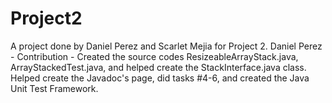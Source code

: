 # Project2
A project done by Daniel Perez and Scarlet Mejia for Project 2.
Daniel Perez - Contribution - Created the source codes ResizeableArrayStack.java, ArrayStackedTest.java, and helped create the StackInterface.java class. Helped create the Javadoc's page, did tasks #4-6, and created the Java Unit Test Framework.
